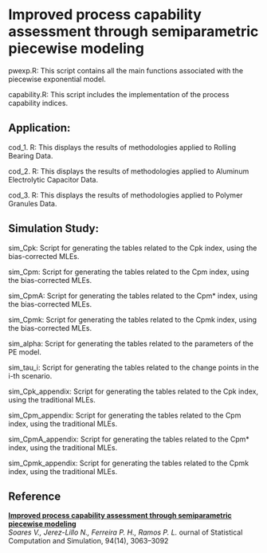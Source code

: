 # Improved process capability assessment through semiparametric piecewise modeling

pwexp.R: This script contains all the main functions associated with the piecewise exponential model.

capability.R: This script includes the implementation of the process capability indices.

## Application:

cod_1. R: This displays the results of methodologies applied to Rolling Bearing Data.

cod_2. R: This displays the results of methodologies applied to Aluminum Electrolytic Capacitor Data.

cod_3. R: This displays the results of methodologies applied to Polymer Granules Data.

## Simulation Study:

sim_Cpk: Script for generating the tables related to the Cpk index, using the bias-corrected MLEs.

sim_Cpm: Script for generating the tables related to the Cpm index, using the bias-corrected MLEs.

sim_CpmA: Script for generating the tables related to the Cpm* index, using the bias-corrected MLEs.

sim_Cpmk: Script for generating the tables related to the Cpmk index, using the bias-corrected MLEs.

sim_alpha: Script for generating the tables related to the parameters of the PE model.

sim_tau_i: Script for generating the tables related to the change points in the i-th scenario.

sim_Cpk_appendix: Script for generating the tables related to the Cpk index, using the traditional MLEs.

sim_Cpm_appendix: Script for generating the tables related to the Cpm index, using the traditional MLEs.

sim_CpmA_appendix: Script for generating the tables related to the Cpm* index, using the traditional MLEs.

sim_Cpmk_appendix: Script for generating the tables related to the Cpmk index, using the traditional MLEs.

## Reference

[**Improved process capability assessment through semiparametric piecewise modeling**](https://doi.org/10.1080/00949655.2024.2366364)  
*Soares V., Jerez-Lillo N., Ferreira P. H., Ramos P. L.* 
ournal of Statistical Computation and Simulation, 94(14), 3063–3092
